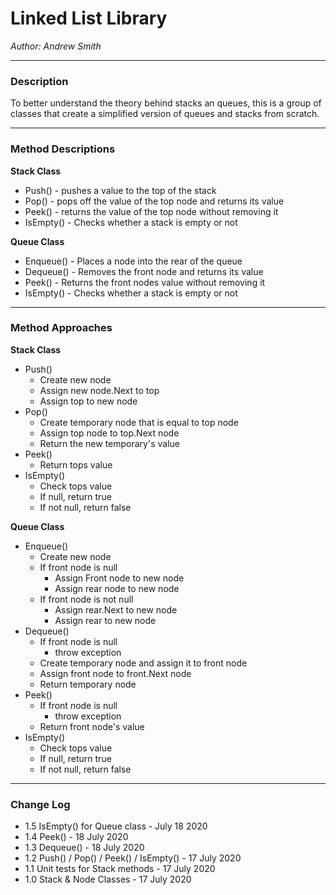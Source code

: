 # Linked List Library

*Author: Andrew Smith*

---
### Description

To better understand the theory behind stacks an queues, this is a group of classes
that create a simplified version of queues and stacks from scratch.

---

### Method Descriptions

**Stack Class**

- Push() - pushes a value to the top of the stack
- Pop() - pops off the value of the top node and returns its value
- Peek() - returns the value of the top node without removing it
- IsEmpty() - Checks whether a stack is empty or not

**Queue Class**

- Enqueue() - Places a node into the rear of the queue
- Dequeue() - Removes the front node and returns its value
- Peek() - Returns the front nodes value without removing it
- IsEmpty() - Checks whether a stack is empty or not

---

### Method Approaches

**Stack Class**

- Push()
  - Create new node
  - Assign new node.Next to top
  - Assign top to new node
- Pop() 
  - Create temporary node that is equal to top node
  - Assign top node to top.Next node
  - Return the new temporary's value
- Peek() 
  - Return tops value
- IsEmpty()
  - Check tops value
  - If null, return true
  - If not null, return false

**Queue Class**

- Enqueue() 
  - Create new node
  - If front node is null
    - Assign Front node to new node
    - Assign rear node to new node
  - If front node is not null
    - Assign rear.Next to new node
    - Assign rear to new node
- Dequeue() 
  - If front node is null
    - throw exception
  - Create temporary node and assign it to front node
  - Assign front node to front.Next node
  - Return temporary node
- Peek() 
  - If front node is null
    - throw exception
  - Return front node's value
- IsEmpty()
  - Check tops value
  - If null, return true
  - If not null, return false

---

### Change Log

- 1.5 IsEmpty() for Queue class - July 18 2020
- 1.4 Peek() - 18 July 2020
- 1.3 Dequeue() - 18 July 2020
- 1.2 Push() / Pop() / Peek() / IsEmpty() - 17 July 2020
- 1.1 Unit tests for Stack methods - 17 July 2020
- 1.0 Stack & Node Classes - 17 July 2020
